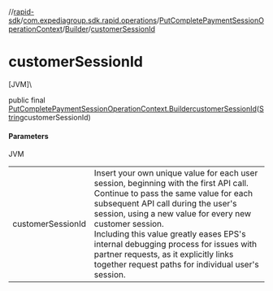 //[rapid-sdk](../../../../index.md)/[com.expediagroup.sdk.rapid.operations](../../index.md)/[PutCompletePaymentSessionOperationContext](../index.md)/[Builder](index.md)/[customerSessionId](customer-session-id.md)

# customerSessionId

[JVM]\

public final [PutCompletePaymentSessionOperationContext.Builder](index.md)[customerSessionId](customer-session-id.md)([String](https://docs.oracle.com/javase/8/docs/api/java/lang/String.html)customerSessionId)

#### Parameters

JVM

| | |
|---|---|
| customerSessionId | Insert your own unique value for each user session, beginning with the first API call. Continue to pass the same value for each subsequent API call during the user's session, using a new value for every new customer session.<br> Including this value greatly eases EPS's internal debugging process for issues with partner requests, as it explicitly links together request paths for individual user's session. |
